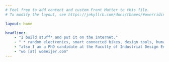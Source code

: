 ```yaml
---
# Feel free to add content and custom Front Matter to this file.
# To modify the layout, see https://jekyllrb.com/docs/themes/#overriding-theme-defaults

layout: home

headline: 
    - "I build stuff* and put it on the internet."
    - " * random electronics, smart connected bikes, design tools, human food interaction things."
    - "also I am a PhD candidate at the Faculty of Industrial Design Engineering at the TU Delft."
    - "wo [at] womeijer.com"
---
```

